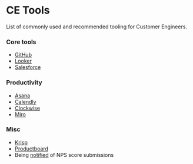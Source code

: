 # CE Tools

List of commonly used and recommended tooling for Customer Engineers.

### Core tools

- [GitHub](https://github.com/sourcegraph/sourcegraph)
- [Looker](https://sourcegraph.looker.com/boards/8)
- [Salesforce](https://sourcegraph2020.lightning.force.com/lightning/page/home)

### Productivity

- [Asana](https://app.asana.com/0/1200768248900861/overview)
- [Calendly](https://calendly.com/)
- [Clockwise](https://www.getclockwise.com/)
- [Miro](https://miro.com/app/dashboard/?button=top-cta-MakeYourFirstBoard&utm_campaign=Onboarding%203.2&utm_content=Onboarding_NewCollabFunnel2.0_Email1_Welcome&utm_medium=email_action&utm_source=customer.io)

### Misc

- [Krisp](https://krisp.ai/)
- [Productboard](https://sourcegraph.productboard.com/)
- Being [notified](../../../engineering/product/process/feedback/user_stakeholder_feedback.md##nps-survey) of NPS score submissions
